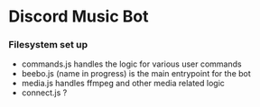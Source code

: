 # Discord Music Bot


### Filesystem set up
- commands.js handles the logic for various user commands
- beebo.js (name in progress) is the main entrypoint for the bot
- media.js handles ffmpeg and other media related logic
- connect.js ?